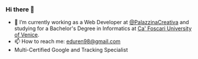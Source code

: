 ### Hi there 👋

<!--
**edoardomazzon/edoardomazzon** is a ✨ _special_ ✨ repository because its `README.md` (this file) appears on your GitHub profile.

Here are some ideas to get you started:

- 🔭 I’m currently working on ...
- 🌱 I’m currently learning ...
- 👯 I’m looking to collaborate on ...
- 🤔 I’m looking for help with ...
- 💬 Ask me about ...
- 📫 How to reach me: ...
- 😄 Pronouns: ...
- ⚡ Fun fact: ...
-->

- 🔭 I’m currently working as a Web Developer at [@PalazzinaCreativa](https://github.com/PalazzinaCreativa) and studying for a Bachelor's Degree in Informatics at [Ca' Foscari University of Venice](https://www.unive.it).
- 📫 How to reach me: [eduren98@gmail.com](mailto:eduren98@gmail.com?subject=[GitHub]%20Source%20Han%20Sans)
- Multi-Certified Google and Tracking Specialist
